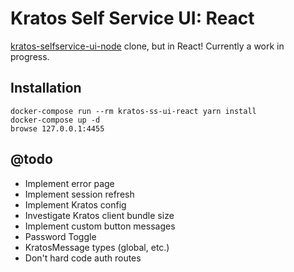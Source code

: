 # Kratos Self Service UI: React

[kratos-selfservice-ui-node](https://github.com/ory/kratos-selfservice-ui-node/blob/master/src/index.ts) clone, but in
React! Currently a work in progress.

## Installation

```
docker-compose run --rm kratos-ss-ui-react yarn install
docker-compose up -d
browse 127.0.0.1:4455
```

## @todo

- Implement error page
- Implement session refresh
- Implement Kratos config
- Investigate Kratos client bundle size
- Implement custom button messages
- Password Toggle
- KratosMessage types (global, etc.)
- Don't hard code auth routes
